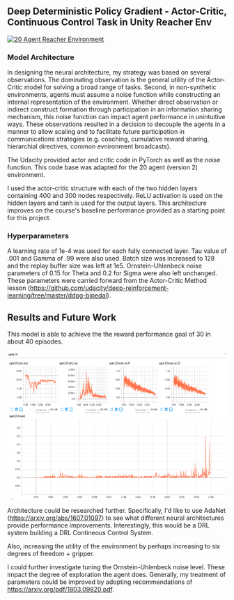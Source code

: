 ## Deep Deterministic Policy Gradient - Actor-Critic, Continuous Control Task in Unity Reacher Env

[![20 Agent Reacher Environment](https://img.youtube.com/vi/ijF98-GBGqo/0.jpg)](https://www.youtube.com/watch?v=ijF98-GBGqo)

### Model Architecture
In designing the neural architecture, my strategy was based on several observations. The dominating observation is the general utility of the Actor-Critic model for solving a broad range of tasks.  Second, in non-synthetic environments, agents must assume a noise function while constructing an internal representation of the environment.  Whether direct observation or indirect construct formation through participation in an information sharing mechanism, this noise function can impact agent performance in unintuitive ways.  These observations resulted in a decision to decouple the agents in a manner to allow scaling and to facilitate future participation in communications strategies (e.g. coaching, cumulative reward sharing, hierarchial directives, common evnironment broadcasts).


The Udacity provided actor and critic code in PyTorch as well as the noise function.  This code base was adapted for the 20 agent (version 2) environment. 

I used the actor-critic structure with each of the two hidden layers containing 400 and 300 nodes respectively.  ReLU activation is used on the hidden layers and tanh is used for the output layers. This architecture improves on the course's baseline performance provided as a starting point for this project.


### Hyperparameters
A learning rate of 1e-4 was used for each fully connected layer.  Tau value of .001 and Gamma of .99 were also used. Batch size was increased to 128 and the replay buffer size was left at 1e5.  Ornstein-Uhlenbeck noise parameters of 0.15 for Theta and 0.2 for Sigma were also left unchanged. These parameters were carried forward from the Actor-Critic Method lesson (https://github.com/udacity/deep-reinforcement-learning/tree/master/ddpg-bipedal).


## Results and Future Work

This model is able to achieve the the reward performance goal of 30 in about 40 episodes.

<img src="score_episode_num.png" width="510" height="340" />

Architecture could be researched further.  Specifically, I'd like to use AdaNet (https://arxiv.org/abs/1607.01097) to see what different neural architectures provide performance improvements.  Interestingly, this would be a DRL system building a DRL Contineous Control System.  

Also, increasing the utility of the environment by perhaps increasing to six degrees of freedom + gripper. 

I could further investigate tuning the Ornstein-Uhlenbeck noise level.  These impact the degree of exploration the agent does.  Generally, my treatment of parameters could be improved by adopting recommendations of https://arxiv.org/pdf/1803.09820.pdf.
